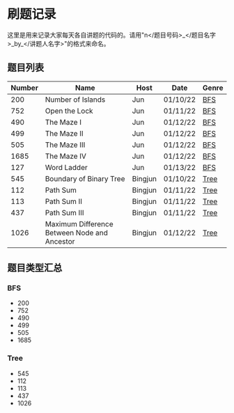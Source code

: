 # 刷题记录

这里是用来记录大家每天各自讲题的代码的。请用"n</题目号码>_</题目名字>\_by\_</讲题人名字>"的格式来命名。

## 题目列表
| Number      | Name                    | Host       | Date        | Genre        |
| ----------- | ----------------------- |------------|-------------|--------------|
| 200         | Number of Islands       | Jun        | 01/10/22    | [BFS](#BFS)  |
| 752         | Open the Lock           | Jun        | 01/11/22    | [BFS](#BFS)  |
| 490         | The Maze I              | Jun        | 01/12/22    | [BFS](#BFS)  |
| 499         | The Maze II             | Jun        | 01/12/22    | [BFS](#BFS)  |
| 505         | The Maze III            | Jun        | 01/12/22    | [BFS](#BFS)  |
| 1685        | The Maze IV             | Jun        | 01/12/22    | [BFS](#BFS)  |
| 127         | Word Ladder             | Jun        | 01/13/22    | [BFS](#BFS)  |
| 545         | Boundary of Binary Tree | Bingjun    | 01/10/22    | [Tree](#Tree)|
| 112         | Path Sum                | Bingjun    | 01/11/22    | [Tree](#Tree)|
| 113         | Path Sum II             | Bingjun    | 01/11/22    | [Tree](#Tree)|
| 437         | Path Sum III            | Bingjun    | 01/11/22    | [Tree](#Tree)|
| 1026        | Maximum Difference Between Node and Ancestor| Bingjun    | 01/12/22    | [Tree](#Tree)|

## 题目类型汇总
### BFS
* 200
* 752
* 490
* 499
* 505
* 1685

### Tree
* 545
* 112
* 113
* 437
* 1026
